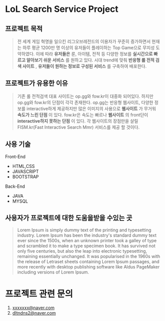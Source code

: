 LoL Search Service Project
=============


## 프로젝트 목적
> 전 세계 게임 혁명을 일으킨 리그오브레전드의 이용자가 꾸준히 증가하면서 현재는 하루 평균 1200만 명 이상의 유저들이 플레이하는 Top Game으로 무지성 도약하였다. 이에 따라 __유저들은__ 룬, 아이템, 전적 등 다양한 정보를 __실시간으로 빠르고 알아보기 쉬운 서비스__ 를 원하고 있다. 시대 trend에 맞춰 __반응형 롤 전적 검색 사이트__ , __유저들이 원하는 정보로 구성된 서비스__ 를 구축하여 배포한다.

## 프로젝트가 유용한 이유
> 기존 롤 전적검색 대표 사이트는 op.gg와 fow.kr이 대중화 되어있다. 하지만 op.gg와 fow.kr의 단점이 각각 존재한다. op.gg는 반응형 웹사이트, 다양한 정보를 interactive하게 제공하지만 많은 이미지의 사용으로 __웹사이트__ 가 무거워 __속도가 느린 단점__ 이 있다. fow.kr은 속도는 빠르나 __웹사이트__ 의 front단이 __interactive하지 못하는 단점__ 이 있다.
> 각 웹사이트의 장점만을 살릴 FISM.kr(Fast Interactive Search Mmr) 서비스를 제공 할 것이다.

## 사용 기술
Front-End
  - HTML,CSS
  - JAVASCRIPT
  - BOOTSTRAP

Back-End
  - JAVA
  - MYSQL

## 사용자가 프로젝트에 대한 도움을받을 수있는 곳
> Lorem Ipsum is simply dummy text of the printing and typesetting industry. Lorem Ipsum has been the industry's standard dummy text ever since the 1500s, when an unknown printer took a galley of type and scrambled it to make a type specimen book. It has survived not only five centuries, but also the leap into electronic typesetting, remaining essentially unchanged. It was popularised in the 1960s with the release of Letraset sheets containing Lorem Ipsum passages, and more recently with desktop publishing software like Aldus PageMaker including versions of Lorem Ipsum.


# 프로젝트 관련 문의
1. xxxxxxx@naver.com
2. dltndns2@naver.com

